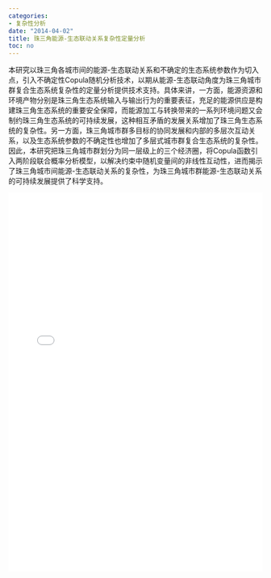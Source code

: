 ```yaml
---
categories:
- 复杂性分析
date: "2014-04-02"
title: 珠三角能源-生态联动关系复杂性定量分析
toc: no
---
```


本研究以珠三角各城市间的能源-生态联动关系和不确定的生态系统参数作为切入点，引入不确定性Copula随机分析技术，以期从能源-生态联动角度为珠三角城市群复合生态系统复杂性的定量分析提供技术支持。具体来讲，一方面，能源资源和环境产物分别是珠三角生态系统输入与输出行为的重要表征，充足的能源供应是构建珠三角生态系统的重要安全保障，而能源加工与转换带来的一系列环境问题又会制约珠三角生态系统的可持续发展，这种相互矛盾的发展关系增加了珠三角生态系统的复杂性。另一方面，珠三角城市群多目标的协同发展和内部的多层次互动关系，以及生态系统参数的不确定性也增加了多层式城市群复合生态系统的复杂性。因此，本研究把珠三角城市群划分为同一层级上的三个经济圈，将Copula函数引入两阶段联合概率分析模型，以解决约束中随机变量间的非线性互动性，进而揭示了珠三角城市间能源-生态联动关系的复杂性，为珠三角城市群能源-生态联动关系的可持续发展提供了科学支持。

<embed src="/post/complex/1.2.3基于Copula分析的能源-生态联动关系复杂性的定量分析技术.pdf" type="application/pdf" width="100%" height=750>

